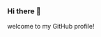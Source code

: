 
### Hi there 👋
welcome to my GitHub profile!

<!-- <img align="center" src="https://github-readme-stats.vercel.app/api?username=Willyoung2017&show_icons=true&hide_border=true" />  -->

<!-- ![](https://komarev.com/ghpvc/?username=Willyoung2017&color=brightgreen) -->
